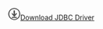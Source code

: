 ![Download](../ssdt/media/download.png)[Download JDBC Driver](http://go.microsoft.com/fwlink/?LinkId=245496)